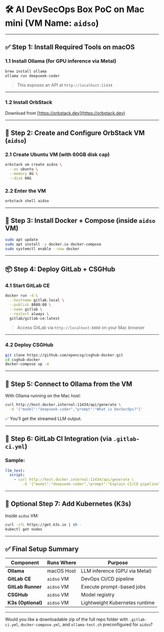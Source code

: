 # 🛠️ AI DevSecOps Box PoC on Mac mini (VM Name: `aidso`)

---

## ✅ Step 1: Install Required Tools on macOS

### 1.1 Install Ollama (for GPU inference via Metal)

```bash
brew install ollama
ollama run deepseek-coder
```

> This exposes an API at `http://localhost:11434`

---

### 1.2 Install OrbStack

Download from [https://orbstack.dev](https://orbstack.dev)

---

## 🧱 Step 2: Create and Configure OrbStack VM (`aidso`)

### 2.1 Create Ubuntu VM (with 60GB disk cap)

```bash
orbstack vm create aidso \
  --os ubuntu \
  --memory 8G \
  --disk 60G
```

### 2.2 Enter the VM

```bash
orbstack shell aidso
```

---

## 🐳 Step 3: Install Docker + Compose (inside `aidso` VM)

```bash
sudo apt update
sudo apt install -y docker.io docker-compose
sudo systemctl enable --now docker
```

---

## 📦 Step 4: Deploy GitLab + CSGHub

### 4.1 Start GitLab CE

```bash
docker run -d \
  --hostname gitlab.local \
  --publish 8080:80 \
  --name gitlab \
  --restart always \
  gitlab/gitlab-ce:latest
```

> Access GitLab via `http://localhost:8080` on your Mac browser

---

### 4.2 Deploy CSGHub

```bash
git clone https://github.com/opencsg/csghub-docker.git
cd csghub-docker
docker-compose up -d
```

---

## 🤖 Step 5: Connect to Ollama from the VM

With Ollama running on the Mac host:

```bash
curl http://host.docker.internal:11434/api/generate \
  -d '{"model":"deepseek-coder","prompt":"What is DevSecOps?"}'
```

✅ You’ll get the streamed LLM output.

---

## 🔁 Step 6: GitLab CI Integration (via `.gitlab-ci.yml`)

### Sample:

```yaml
llm_test:
  script:
    - curl http://host.docker.internal:11434/api/generate \
        -d '{"model":"deepseek-coder","prompt":"Explain CI/CD pipeline"}'
```

---

## 🧪 Optional Step 7: Add Kubernetes (K3s)

Inside `aidso` VM:

```bash
curl -sfL https://get.k3s.io | sh -
kubectl get nodes
```

---

## ✅ Final Setup Summary

| Component          | Runs Where | Purpose                        |
| ------------------ | ---------- | ------------------------------ |
| **Ollama**         | macOS Host | LLM inference (GPU via Metal)  |
| **GitLab CE**      | `aidso` VM | DevOps CI/CD pipeline          |
| **GitLab Runner**  | `aidso` VM | Execute prompt-based jobs      |
| **CSGHub**         | `aidso` VM | Model registry                 |
| **K3s (Optional)** | `aidso` VM | Lightweight Kubernetes runtime |

---

Would you like a downloadable zip of the full repo folder with `.gitlab-ci.yml`, `docker-compose.yml`, and `ollama-test.sh` preconfigured for `aidso`?
